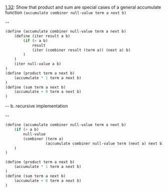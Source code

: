 [1.32](http://mitpress.mit.edu/sicp/full-text/book/book-Z-H-12.html#%_thm_1.32): 
Show that product and sum are special cases of a general accumulate function
`(accumulate combiner null-value term a next b)`

--

```scheme
(define (accumulate combiner null-value term a next b)
    (define (iter result a b)
        (if (> a b)
            result
            (iter (combiner result (term a)) (next a) b)
        )
    )
    (iter null-value a b)
)
(define (product term a next b)
    (accumulate * 1 term a next b)
)
(define (sum term a next b)
    (accumulate + 0 term a next b)
)
```

--
b. recursive implementation

--
```scheme
(define (accumulate combiner null-value term a next b)
    (if (> a b)
        null-value
        (combiner (term a)
                  (accumulate combiner null-value term (next a) next b))
    )
)
    
(define (product term a next b)
    (accumulate * 1 term a next b)
)
(define (sum term a next b)
    (accumulate + 0 term a next b)
)
```
